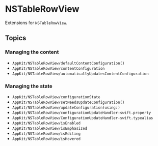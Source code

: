 # NSTableRowView

Extensions for `NSTableRowView`.

## Topics

### Managing the content

- ``AppKit/NSTableRowView/defaultContentConfiguration()``
- ``AppKit/NSTableRowView/contentConfiguration``
- ``AppKit/NSTableRowView/automaticallyUpdatesContentConfiguration``

### Managing the state

- ``AppKit/NSTableRowView/configurationState``
- ``AppKit/NSTableRowView/setNeedsUpdateConfiguration()``
- ``AppKit/NSTableRowView/updateConfiguration(using:)``
- ``AppKit/NSTableRowView/configurationUpdateHandler-swift.property``
- ``AppKit/NSTableRowView/ConfigurationUpdateHandler-swift.typealias``
- ``AppKit/NSTableRowView/isEnabled``
- ``AppKit/NSTableRowView/isEmphasized``
- ``AppKit/NSTableRowView/isEditing``
- ``AppKit/NSTableRowView/isHovered``
